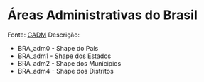 # Áreas Administrativas do Brasil

Fonte: [GADM](http://www.gadm.org)
Descrição:
* BRA_adm0 - Shape do País
* BRA_adm1 - Shape dos Estados
* BRA_adm2 - Shape dos Munícipios
* BRA_adm4 - Shape dos Distritos
